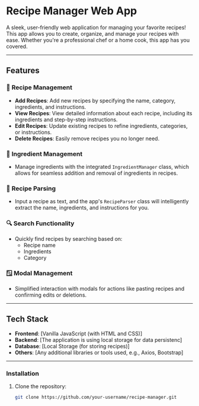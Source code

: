 # **Recipe Manager Web App**

A sleek, user-friendly web application for managing your favorite recipes! This app allows you to create, organize, and manage your recipes with ease. Whether you're a professional chef or a home cook, this app has you covered.

---

## **Features**

### 🍴 **Recipe Management**
- **Add Recipes**: Add new recipes by specifying the name, category, ingredients, and instructions.
- **View Recipes**: View detailed information about each recipe, including its ingredients and step-by-step instructions.
- **Edit Recipes**: Update existing recipes to refine ingredients, categories, or instructions.
- **Delete Recipes**: Easily remove recipes you no longer need.

### 🥗 **Ingredient Management**
- Manage ingredients with the integrated `IngredientManager` class, which allows for seamless addition and removal of ingredients in recipes.

### 📖 **Recipe Parsing**
- Input a recipe as text, and the app's `RecipeParser` class will intelligently extract the name, ingredients, and instructions for you.

### 🔍 **Search Functionality**
- Quickly find recipes by searching based on:
  - Recipe name
  - Ingredients
  - Category

### 🪟 **Modal Management**
- Simplified interaction with modals for actions like pasting recipes and confirming edits or deletions.

---

## **Tech Stack**
- **Frontend**: [Vanilla JavaScript (with HTML and CSS)]
- **Backend**: [The application is using local storage for data persistenc]
- **Database**: [Local Storage (for storing recipes)]
- **Others**: [Any additional libraries or tools used, e.g., Axios, Bootstrap]

---

### Installation
1. Clone the repository:
   ```bash
   git clone https://github.com/your-username/recipe-manager.git
